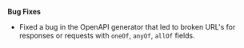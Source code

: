 **Bug Fixes**

* Fixed a bug in the OpenAPI generator that led to broken URL's for responses or requests with `oneOf`, `anyOf`, `allOf` fields.
